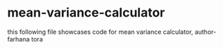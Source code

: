 # mean-variance-calculator
this following file showcases code for mean variance calculator, author- farhana tora
